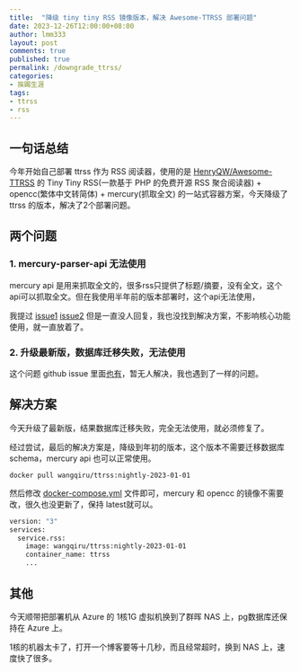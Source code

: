```yaml
---
title:  "降级 tiny tiny RSS 镜像版本，解决 Awesome-TTRSS 部署问题"
date: 2023-12-26T12:00:00+08:00
author: lmm333
layout: post
comments: true
published: true
permalink: /downgrade_ttrss/
categories:
- 挨踢生涯
tags:
- ttrss
- rss
---
```


## 一句话总结

今年开始自己部署 ttrss 作为 RSS 阅读器，使用的是 [HenryQW/Awesome-TTRSS](https://github.com/HenryQW/Awesome-TTRSS) 的  Tiny Tiny RSS(一款基于 PHP 的免费开源 RSS 聚合阅读器) + opencc(繁体中文转简体) + mercury(抓取全文) 的一站式容器方案，今天降级了 ttrss 的版本，解决了2个部署问题。

<!--more-->

## 两个问题

### 1. mercury-parser-api 无法使用
mercury api 是用来抓取全文的，很多rss只提供了标题/摘要，没有全文，这个api可以抓取全文。但在我使用半年前的版本部署时，这个api无法使用，

我提过 [issue1](https://github.com/HenryQW/mercury_fulltext/issues/28) [issue2](https://github.com/HenryQW/Awesome-TTRSS/issues/460) 但是一直没人回复，我也没找到解决方案，不影响核心功能使用，就一直放着了。


### 2. 升级最新版，数据库迁移失败，无法使用
这个问题 github issue 里面[也有](https://github.com/HenryQW/Awesome-TTRSS/issues/463)，暂无人解决，我也遇到了一样的问题。

## 解决方案
今天升级了最新版，结果数据库迁移失败，完全无法使用，就必须修复了。

经过尝试，最后的解决方案是，降级到年初的版本，这个版本不需要迁移数据库 schema，mercury api 也可以正常使用。

```shell
docker pull wangqiru/ttrss:nightly-2023-01-01
```
然后修改 [docker-compose.yml](https://github.com/HenryQW/Awesome-TTRSS/blob/main/docker-compose.yml) 文件即可，mercury 和 opencc 的镜像不需要改，很久也没更新了，保持 latest就可以。

```dockerfile
version: "3"
services:
  service.rss:
    image: wangqiru/ttrss:nightly-2023-01-01
    container_name: ttrss
    ...
```

## 其他
今天顺带把部署机从 Azure 的 1核1G 虚拟机换到了群晖 NAS 上，pg数据库还保持在 Azure 上。

1核的机器太卡了，打开一个博客要等十几秒，而且经常超时，换到 NAS 上，速度快了很多。